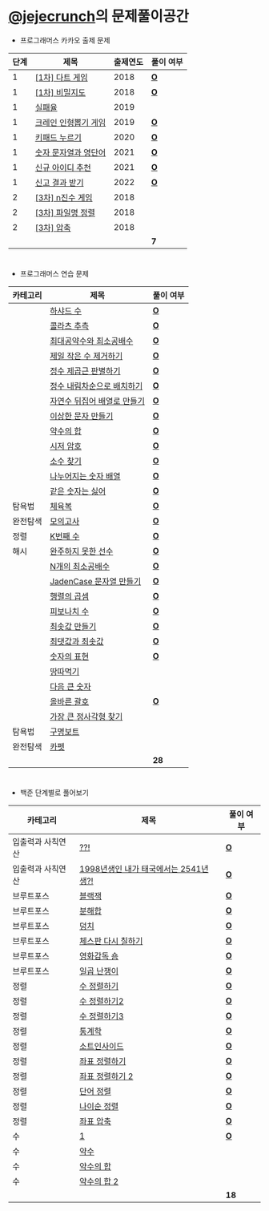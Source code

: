 # [@jejecrunch](https://github.com/jejecrunch)의 문제풀이공간

-   프로그래머스 카카오 출제 문제

| 단계 | 제목                                                                             | 출제연도 | 풀이 여부                                                                                            |
| ---- | -------------------------------------------------------------------------------- | -------- | ---------------------------------------------------------------------------------------------------- |
| 1    | [[1차] 다트 게임](https://programmers.co.kr/learn/courses/30/lessons/17682)      | 2018     | [**O**](https://github.com/jejecrunch/2021-winter-kakao/blob/main/jejecrunch/programmers/17682.java) |
| 1    | [[1차] 비밀지도](https://programmers.co.kr/learn/courses/30/lessons/17681)       | 2018     | [**O**](https://github.com/jejecrunch/2021-winter-kakao/blob/main/jejecrunch/programmers/17681.java) |
| 1    | [실패율](https://programmers.co.kr/learn/courses/30/lessons/42889)               | 2019     |                                                                                                      |
| 1    | [크레인 인형뽑기 게임](https://programmers.co.kr/learn/courses/30/lessons/64061) | 2019     | [**O**](https://github.com/jejecrunch/2021-winter-kakao/blob/main/jejecrunch/programmers/64061.java) |
| 1    | [키패드 누르기](https://programmers.co.kr/learn/courses/30/lessons/67256)        | 2020     | [**O**](https://github.com/jejecrunch/2021-winter-kakao/blob/main/jejecrunch/programmers/67256.java) |
| 1    | [숫자 문자열과 영단어](https://programmers.co.kr/learn/courses/30/lessons/81301) | 2021     | [**O**](https://github.com/jejecrunch/2021-winter-kakao/blob/main/jejecrunch/programmers/81301.java) |
| 1    | [신규 아이디 추천](https://programmers.co.kr/learn/courses/30/lessons/72410)     | 2021     | [**O**](https://github.com/jejecrunch/2021-winter-kakao/blob/main/jejecrunch/programmers/72410.java) |
| 1    | [신고 결과 받기](https://programmers.co.kr/learn/courses/30/lessons/92334)       | 2022     | [**O**](https://github.com/jejecrunch/2021-winter-kakao/blob/main/jejecrunch/programmers/92334.java) |
| 2    | [[3차] n진수 게임](https://programmers.co.kr/learn/courses/30/lessons/17687)     | 2018     |                                                                                                      |
| 2    | [[3차] 파일명 정렬](https://programmers.co.kr/learn/courses/30/lessons/17686)    | 2018     |                                                                                                      |
| 2    | [[3차] 압축](https://programmers.co.kr/learn/courses/30/lessons/17684)           | 2018     |                                                                                                      |
|      |                                                                                  |          | **7**                                                                                                |

#

-   프로그래머스 연습 문제

| 카테고리 | 제목                                                                                    | 풀이 여부                                                                                            |
| -------- | --------------------------------------------------------------------------------------- | ---------------------------------------------------------------------------------------------------- |
|          | [하샤드 수](https://programmers.co.kr/learn/courses/30/lessons/12947)                   | [**O**](https://github.com/jejecrunch/2021-winter-kakao/blob/main/jejecrunch/programmers/12947.java) |
|          | [콜라츠 추측](https://programmers.co.kr/learn/courses/30/lessons/12943)                 | [**O**](https://github.com/jejecrunch/2021-winter-kakao/blob/main/jejecrunch/programmers/12943.java) |
|          | [최대공약수와 최소공배수](https://programmers.co.kr/learn/courses/30/lessons/12935)     | [**O**](https://github.com/jejecrunch/2021-winter-kakao/blob/main/jejecrunch/programmers/12935.java) |
|          | [제일 작은 수 제거하기](https://programmers.co.kr/learn/courses/30/lessons/12940)       | [**O**](https://github.com/jejecrunch/2021-winter-kakao/blob/main/jejecrunch/programmers/12940.java) |
|          | [정수 제곱근 판별하기](https://programmers.co.kr/learn/courses/30/lessons/12934)        | [**O**](https://github.com/jejecrunch/2021-winter-kakao/blob/main/jejecrunch/programmers/12934.java) |
|          | [정수 내림차순으로 배치하기](https://programmers.co.kr/learn/courses/30/lessons/12933)  | [**O**](https://github.com/jejecrunch/2021-winter-kakao/blob/main/jejecrunch/programmers/12933.java) |
|          | [자연수 뒤집어 배열로 만들기](https://programmers.co.kr/learn/courses/30/lessons/12932) | [**O**](https://github.com/jejecrunch/2021-winter-kakao/blob/main/jejecrunch/programmers/12932.java) |
|          | [이상한 문자 만들기](https://programmers.co.kr/learn/courses/30/lessons/12930)          | [**O**](https://github.com/jejecrunch/2021-winter-kakao/blob/main/jejecrunch/programmers/12930.java) |
|          | [약수의 합](https://programmers.co.kr/learn/courses/30/lessons/12928)                   | [**O**](https://github.com/jejecrunch/2021-winter-kakao/blob/main/jejecrunch/programmers/12928.java) |
|          | [시저 암호](https://programmers.co.kr/learn/courses/30/lessons/12932)                   | [**O**](https://github.com/jejecrunch/2021-winter-kakao/blob/main/jejecrunch/programmers/12926.java) |
|          | [소수 찾기](https://programmers.co.kr/learn/courses/30/lessons/12921)                   | [**O**](https://github.com/jejecrunch/2021-winter-kakao/blob/main/jejecrunch/programmers/12921.java) |
|          | [나누어지는 숫자 배열](https://programmers.co.kr/learn/courses/30/lessons/12910)        | [**O**](https://github.com/jejecrunch/2021-winter-kakao/blob/main/jejecrunch/programmers/12910.java) |
|          | [같은 숫자는 싫어](https://programmers.co.kr/learn/courses/30/lessons/12906)            | [**O**](https://github.com/jejecrunch/2021-winter-kakao/blob/main/jejecrunch/programmers/12906.java) |
| 탐욕법   | [체육복](https://programmers.co.kr/learn/courses/30/lessons/42862)                      | [**O**](https://github.com/jejecrunch/2021-winter-kakao/blob/main/jejecrunch/programmers/42862.java) |
| 완전탐색 | [모의고사](https://programmers.co.kr/learn/courses/30/lessons/42840)                    | [**O**](https://github.com/jejecrunch/2021-winter-kakao/blob/main/jejecrunch/programmers/42840.java) |
| 정렬     | [K번째 수](https://programmers.co.kr/learn/courses/30/lessons/42748)                    | [**O**](https://github.com/jejecrunch/2021-winter-kakao/blob/main/jejecrunch/programmers/42748.java) |
| 해시     | [완주하지 못한 선수](https://programmers.co.kr/learn/courses/30/lessons/42576)          | [**O**](https://github.com/jejecrunch/2021-winter-kakao/blob/main/jejecrunch/programmers/42576.java) |
|          | [N개의 최소공배수](https://programmers.co.kr/learn/courses/30/lessons/12953)            | [**O**](https://github.com/jejecrunch/2021-winter-kakao/blob/main/jejecrunch/programmers/12953.java) |
|          | [JadenCase 문자열 만들기](https://programmers.co.kr/learn/courses/30/lessons/12951)     | [**O**](https://github.com/jejecrunch/2021-winter-kakao/blob/main/jejecrunch/programmers/12951.java) |
|          | [행렬의 곱셈](https://programmers.co.kr/learn/courses/30/lessons/12949)                 | [**O**](https://github.com/jejecrunch/2021-winter-kakao/blob/main/jejecrunch/programmers/12949.java) |
|          | [피보나치 수](https://programmers.co.kr/learn/courses/30/lessons/12945)                 | [**O**](https://github.com/jejecrunch/2021-winter-kakao/blob/main/jejecrunch/programmers/12945.java) |
|          | [최솟값 만들기](https://programmers.co.kr/learn/courses/30/lessons/12941)               | [**O**](https://github.com/jejecrunch/2021-winter-kakao/blob/main/jejecrunch/programmers/12941.java) |
|          | [최댓값과 최솟값](https://programmers.co.kr/learn/courses/30/lessons/12939)             | [**O**](https://github.com/jejecrunch/2021-winter-kakao/blob/main/jejecrunch/programmers/12939.java) |
|          | [숫자의 표현](https://programmers.co.kr/learn/courses/30/lessons/12924)                 | [**O**](https://github.com/jejecrunch/2021-winter-kakao/blob/main/jejecrunch/programmers/12924.java) |
|          | [땅따먹기](https://programmers.co.kr/learn/courses/30/lessons/12913)                    |                                                                                                      |
|          | [다음 큰 숫자](https://programmers.co.kr/learn/courses/30/lessons/12911)                |                                                                                                      |
|          | [올바른 괄호](https://programmers.co.kr/learn/courses/30/lessons/12909)                 | [**O**](https://github.com/jejecrunch/2021-winter-kakao/blob/main/jejecrunch/programmers/12909.java) |
|          | [가장 큰 정사각형 찾기](https://programmers.co.kr/learn/courses/30/lessons/12905)       |                                                                                                      |
| 탐욕법   | [구명보트](https://programmers.co.kr/learn/courses/30/lessons/42862)                    |                                                                                                      |
| 완전탐색 | [카펫](https://programmers.co.kr/learn/courses/30/lessons/42862)                        |                                                                                                      |
|          |                                                                                         | **28**                                                                                               |

#

-   백준 단계별로 풀어보기

| 카테고리          | 제목                                                                           | 풀이 여부                                                                                                              |
| ----------------- | ------------------------------------------------------------------------------ | ---------------------------------------------------------------------------------------------------------------------- |
| 입출력과 사칙연산 | [??!](https://www.acmicpc.net/problem/10926)                                   | [**O**](https://github.com/jejecrunch/2021-winter-kakao/blob/main/jejecrunch/BAEKJOON/Surprised_10926.java)            |
| 입출력과 사칙연산 | [1998년생인 내가 태국에서는 2541년생?!](https://www.acmicpc.net/problem/18108) | [**O**](https://github.com/jejecrunch/2021-winter-kakao/blob/main/jejecrunch/BAEKJOON/BUDtoAD_18108.java)              |
| 브루트포스        | [블랙잭](https://www.acmicpc.net/problem/2798)                                 | [**O**](https://github.com/jejecrunch/2021-winter-kakao/blob/main/jejecrunch/BAEKJOON/Blackjack_2798.java)             |
| 브루트포스        | [분해합](https://www.acmicpc.net/problem/2231)                                 | [**O**](https://github.com/jejecrunch/2021-winter-kakao/blob/main/jejecrunch/BAEKJOON/Decompose_2231.java)             |
| 브루트포스        | [덩치](https://www.acmicpc.net/problem/7568)                                   | [**O**](https://github.com/jejecrunch/2021-winter-kakao/blob/main/jejecrunch/BAEKJOON/Bulk_7568.java)                  |
| 브루트포스        | [체스판 다시 칠하기](https://www.acmicpc.net/problem/1018)                     | [**O**](https://github.com/jejecrunch/2021-winter-kakao/blob/main/jejecrunch/BAEKJOON/Repaint_1018.java)               |
| 브루트포스        | [영화감독 숌](https://www.acmicpc.net/problem/1436)                            | [**O**](https://github.com/jejecrunch/2021-winter-kakao/blob/main/jejecrunch/BAEKJOON/DirectorSyom_1436.java)          |
| 브루트포스        | [일곱 난쟁이](https://www.acmicpc.net/problem/2309)                            | [**O**](https://github.com/jejecrunch/2021-winter-kakao/blob/main/jejecrunch/BAEKJOON/SevenDwarfs_2309.java)           |
| 정렬              | [수 정렬하기](https://www.acmicpc.net/problem/2750)                            | [**O**](https://github.com/jejecrunch/2021-winter-kakao/blob/main/jejecrunch/BAEKJOON/SortNumber_2750.java)            |
| 정렬              | [수 정렬하기2](https://www.acmicpc.net/problem/2751)                           | [**O**](https://github.com/jejecrunch/2021-winter-kakao/blob/main/jejecrunch/BAEKJOON/SortNumber2_2751.java)           |
| 정렬              | [수 정렬하기3](https://www.acmicpc.net/problem/10989)                          | [**O**](https://github.com/jejecrunch/2021-winter-kakao/blob/main/jejecrunch/BAEKJOON/SortNumber3_10989.java)          |
| 정렬              | [통계학](https://www.acmicpc.net/problem/2108)                                 | [**O**](https://github.com/jejecrunch/2021-winter-kakao/blob/main/jejecrunch/BAEKJOON/Statistics_2108.java)            |
| 정렬              | [소트인사이드](https://www.acmicpc.net/problem/1427)                           | [**O**](https://github.com/jejecrunch/2021-winter-kakao/blob/main/jejecrunch/BAEKJOON/SortInside_1427.java)            |
| 정렬              | [좌표 정렬하기](https://www.acmicpc.net/problem/11650)                         | [**O**](https://github.com/jejecrunch/2021-winter-kakao/blob/main/jejecrunch/BAEKJOON/SortLocation_11650.java)         |
| 정렬              | [좌표 정렬하기 2](https://www.acmicpc.net/problem/11651)                       | [**O**](https://github.com/jejecrunch/2021-winter-kakao/blob/main/jejecrunch/BAEKJOON/SortLocation2_11651.java)        |
| 정렬              | [단어 정렬](https://www.acmicpc.net/problem/1181)                              | [**O**](https://github.com/jejecrunch/2021-winter-kakao/blob/main/jejecrunch/BAEKJOON/Word_1181.java)                  |
| 정렬              | [나이순 정렬](https://www.acmicpc.net/problem/10814)                           | [**O**](https://github.com/jejecrunch/2021-winter-kakao/blob/main/jejecrunch/BAEKJOON/SortOlder_10814.java)            |
| 정렬              | [좌표 압축](https://www.acmicpc.net/problem/18870)                             | [**O**](https://github.com/jejecrunch/2021-winter-kakao/blob/main/jejecrunch/BAEKJOON/LocationComporession_18870.java) |
| 수                | [1](https://www.acmicpc.net/problem/4375)                                      | [**O**](https://github.com/jejecrunch/2021-winter-kakao/blob/main/jejecrunch/BAEKJOON/One_4375.java)                   |
| 수                | [약수](https://www.acmicpc.net/problem/1037)                                   |                                                                                                                        |
| 수                | [약수의 합](https://www.acmicpc.net/problem/17425)                             |                                                                                                                        |
| 수                | [약수의 합 2](https://www.acmicpc.net/problem/17427)                           |                                                                                                                        |
|                   |                                                                                | **18**                                                                                                                 |
